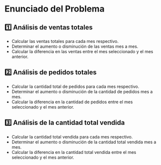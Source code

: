 # Enunciado del Problema

## 1️⃣ Análisis de ventas totales
- Calcular las ventas totales para cada mes respectivo.
- Determinar el aumento o disminución de las ventas mes a mes.
- Calcular la diferencia en las ventas entre el mes seleccionado y el mes anterior.

## 2️⃣ Análisis de pedidos totales
- Calcular la cantidad total de pedidos para cada mes respectivo.
- Determinar el aumento o disminución de la cantidad de pedidos mes a mes.
- Calcular la diferencia en la cantidad de pedidos entre el mes seleccionado y el mes anterior.

## 3️⃣ Análisis de la cantidad total vendida
- Calcular la cantidad total vendida para cada mes respectivo.
- Determinar el aumento o disminución de la cantidad total vendida mes a mes.
- Calcular la diferencia en la cantidad total vendida entre el mes seleccionado y el mes anterior.
